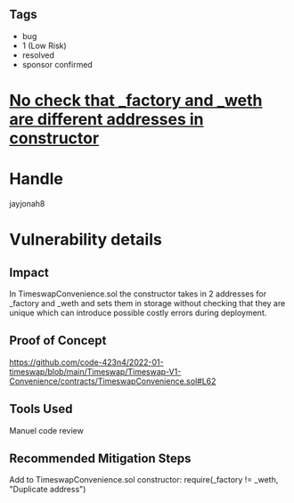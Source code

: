 ## Tags

- bug
- 1 (Low Risk)
- resolved
- sponsor confirmed

# [No check that _factory and _weth are different addresses in constructor ](https://github.com/code-423n4/2022-01-timeswap-findings/issues/45) 

# Handle

jayjonah8


# Vulnerability details

## Impact
In TimeswapConvenience.sol the constructor takes in 2 addresses for _factory and _weth and sets them in storage without checking that they are unique which can introduce possible costly errors during deployment. 

## Proof of Concept
https://github.com/code-423n4/2022-01-timeswap/blob/main/Timeswap/Timeswap-V1-Convenience/contracts/TimeswapConvenience.sol#L62

## Tools Used
Manuel code review 

## Recommended Mitigation Steps
Add to TimeswapConvenience.sol constructor:   require(_factory != _weth, "Duplicate address")

